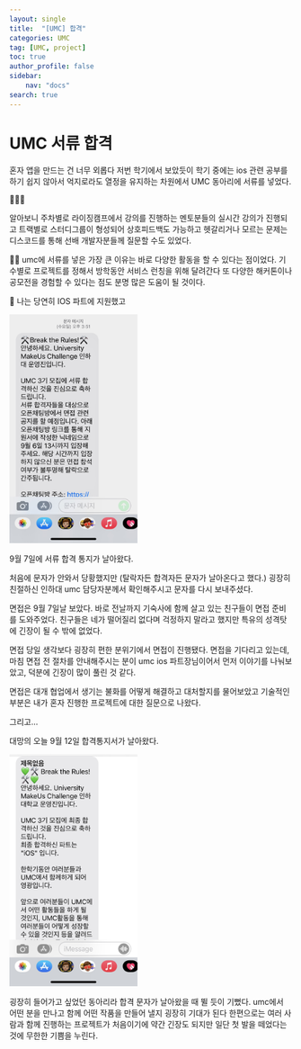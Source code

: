 ```yaml
---
layout: single
title:  "[UMC] 합격"
categories: UMC
tag: [UMC, project]
toc: true
author_profile: false
sidebar:
    nav: "docs"
search: true
---
```


# UMC 서류 합격

혼자 앱을 만드는 건 너무 외롭다
저번 학기에서 보았듯이
학기 중에는 ios 관련 공부를 하기 쉽지 않아서
억지로라도 열정을 유지하는 차원에서 
UMC 동아리에 서류를 넣었다.

🧐🧐🧐

알아보니 
주차별로 라이징캠프에서 강의를 진행하는 멘토분들의 실시간 강의가 진행되고
트랙별로 스터디그룹이 형성되어 상호피드백도 가능하고
헷갈리거나 모르는 문제는 디스코드를 통해 선배 개발자분들께 질문할 수도 있었다.

🤼🏅
umc에 서류를 넣은 가장 큰 이유는 바로 다양한 활동을 할 수 있다는 점이었다.
 기수별로 프로젝트를 정해서 방학동안 서비스 런칭을 위해 달려간다
 또 다양한 해커톤이나 공모전을 경험할 수 있다는 점도 분명 많은 도움이 될 것이다.

 
🎯
나는 당연히 IOS 파트에 지원했고

 <img width="228" alt="image" src="assets/images/umcdocument.jpeg">

 9월 7일에 서류 합격 통지가 날아왔다.

 처음에 문자가 안와서 당황했지만 (탈락자든 합격자든 문자가 날아온다고 했다.)
 굉장히 친절하신 인하대 umc 담당자분께서 확인해주시고 문자를 다시 보내주셨다.

 면접은 9월 7일날 보았다.
 바로 전날까지 기숙사에 함께 살고 있는 친구들이 면접 준비를 도와주었다.
 친구들은 네가 떨어질리 없다며 걱정하지 말라고 했지만
 특유의 성격탓에 긴장이 될 수 밖에 없었다.

 면접 당일 생각보다 굉장히 편한 분위기에서 면접이 진행됐다.
 면접을 기다리고 있는데, 마침 면접 전 절차를 안내해주시는 분이 umc ios 파트장님이어서
 먼저 이야기를 나눠보았고, 덕분에 긴장이 많이 풀린 것 같다.
 

 면접은 대개 협업에서 생기는 불화를 어떻게 해결하고 대처할지를 물어보았고
 기술적인 부분은 내가 혼자 진행한 프로젝트에 대한 질문으로 나왔다.

그리고...

대망의 오늘 9월 12일
합격통지서가 날아왔다.

 <img width="228" alt="image" src="assets/images/umccomplete.jpeg">

굉장히 들어가고 싶었던 동아리라 합격 문자가 날아왔을 때 뛸 듯이 기뻤다.
umc에서 어떤 분을 만나고
함께 어떤 작품을 만들어 낼지 굉장히 기대가 된다
한편으로는 여러 사람과 함께 진행하는 프로젝트가 처음이기에 약간 긴장도 되지만
일단 첫 발을 떼었다는 것에 무한한 기쁨을 누린다. 
